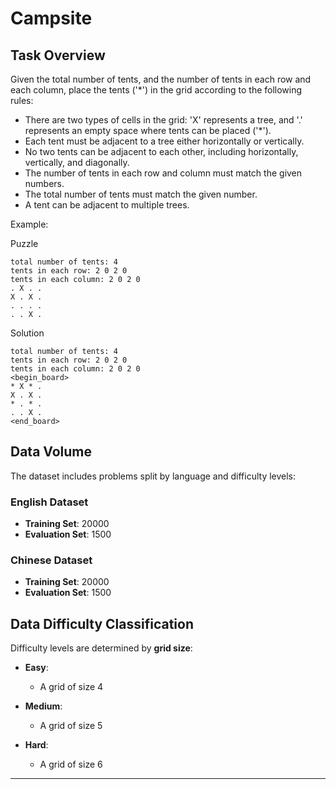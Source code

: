 # Campsite
## Task Overview  
Given the total number of tents, and the number of tents in each row and each column, place the tents ('*') in the grid according to the following rules:

- There are two types of cells in the grid: 'X' represents a tree, and '.' represents an empty space where tents can be placed ('*').
- Each tent must be adjacent to a tree either horizontally or vertically.
- No two tents can be adjacent to each other, including horizontally, vertically, and diagonally.
- The number of tents in each row and column must match the given numbers.
- The total number of tents must match the given number.
- A tent can be adjacent to multiple trees.

Example:

Puzzle
```
total number of tents: 4
tents in each row: 2 0 2 0
tents in each column: 2 0 2 0
. X . .
X . X .
. . . .
. . X .
```
Solution
```
total number of tents: 4
tents in each row: 2 0 2 0
tents in each column: 2 0 2 0
<begin_board>
* X * .
X . X .
* . * .
. . X .
<end_board>
```

## Data Volume  
The dataset includes problems split by language and difficulty levels:  

### English Dataset  
- **Training Set**: 20000
- **Evaluation Set**: 1500

### Chinese Dataset  
- **Training Set**: 20000
- **Evaluation Set**: 1500

## Data Difficulty Classification  
Difficulty levels are determined by **grid size**:  

- **Easy**:
  - A grid of size 4

- **Medium**:
  - A grid of size 5

- **Hard**:
  - A grid of size 6

---
